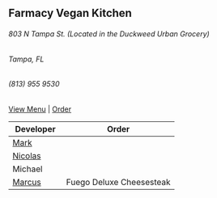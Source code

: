 ## Farmacy Vegan Kitchen

###### 803 N Tampa St. (Located in the Duckweed Urban Grocery)
###### Tampa, FL
###### (813) 955 9530

[View Menu](https://farmacyvegankitchen.com/menu/) | [Order](https://food.google.com/chooseprovider?restaurantId=/g/11df4h1jbh&g2lbs=AL1YbfXzSmpQwfofIG2Lzl-6acxDjPgb-09gkqt0OH1xtf8V0Qwbm06msy2qi2IfadbZTY1BrzUFJp45HXHKsAQF2yg4F2tsqA%3D%3D)

Developer     | Order
--------------|---------------------
[Mark](http://github.com/mark-smithtb)              | 
[Nicolas](https://github.com/nicolasmd1985)         |
Michael                                             | 
[Marcus](https://github.come/MarcusTF)              | Fuego Deluxe Cheesesteak
